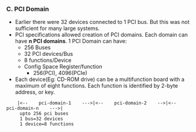 

### C. PCI Domain
- Earlier there were 32 devices connected to 1 PCI bus. But this was not sufficient for many large systems. 
- PCI specifications allowed creation of PCI domains. Each domain can have **n PCI domains**. 1 PCI Domain can have:
	- 256 Buses
	- 32 PCI devices/Bus
	- 8 functions/Device
	- Config Space Register/function
 		- 256(PCI), 4096(PCIe)
- Each device(Eg: CD-ROM drive) can be a multifunction board with a maximum of eight functions. Each function is identified by 2-byte address, or key.
```
	|<--    pci-domain-1    --->|<--    pci-domain-2    -->|<--    pci-domain-n    --->|
	 upto 256 pci buses
	 1 bus=32 devices
	 1 device=8 functions
```
